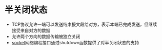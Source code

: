 # 半关闭状态

- TCP协议允许一端可以发送结束报文段给对方，表示本端已完成发送，但继续接受来自对方的数据
- 允许两个方向的数据传输被独立关闭
- [socket](socket.md)网络编程接口通过shutdown函数提供了对半关闭状态的支持
